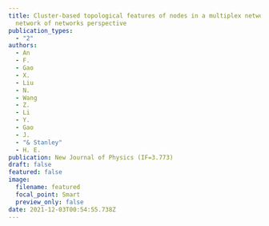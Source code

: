 ```yaml
---
title: Cluster-based topological features of nodes in a multiplex network–from a
  network of networks perspective
publication_types:
  - "2"
authors:
  - An
  - F.
  - Gao
  - X.
  - Liu
  - N.
  - Wang
  - Z.
  - Li
  - Y.
  - Gao
  - J.
  - "& Stanley"
  - H. E.
publication: New Journal of Physics (IF=3.773)
draft: false
featured: false
image:
  filename: featured
  focal_point: Smart
  preview_only: false
date: 2021-12-03T00:54:55.738Z
---
```

